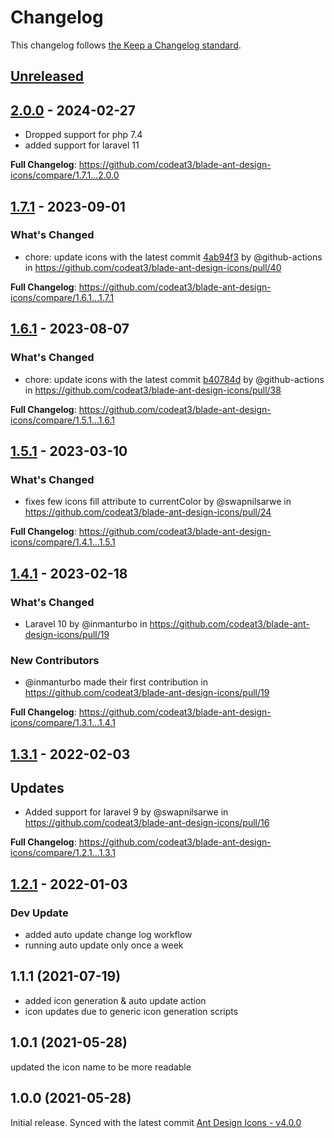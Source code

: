 # Changelog

This changelog follows [the Keep a Changelog standard](https://keepachangelog.com).

## [Unreleased](https://github.com/codeat3/blade-ant-design-icons/compare/2.0.0...HEAD)

## [2.0.0](https://github.com/codeat3/blade-ant-design-icons/compare/1.7.1...2.0.0) - 2024-02-27

- Dropped support for php 7.4
- added support for laravel 11

**Full Changelog**: https://github.com/codeat3/blade-ant-design-icons/compare/1.7.1...2.0.0

## [1.7.1](https://github.com/codeat3/blade-ant-design-icons/compare/1.6.1...1.7.1) - 2023-09-01

### What's Changed

- chore: update icons with the latest commit [4ab94f3](https://github.com/ant-design/ant-design-icons/commit/4ab94f341f63deccd1b7fa296f47ed88b818a3fe) by @github-actions in https://github.com/codeat3/blade-ant-design-icons/pull/40

**Full Changelog**: https://github.com/codeat3/blade-ant-design-icons/compare/1.6.1...1.7.1

## [1.6.1](https://github.com/codeat3/blade-ant-design-icons/compare/1.5.1...1.6.1) - 2023-08-07

### What's Changed

- chore: update icons with the latest commit [b40784d](https://github.com/ant-design/ant-design-icons/commit/b40784d0aeee87eff5af19c5fca13a8443fddd1c) by @github-actions in https://github.com/codeat3/blade-ant-design-icons/pull/38

**Full Changelog**: https://github.com/codeat3/blade-ant-design-icons/compare/1.5.1...1.6.1

## [1.5.1](https://github.com/codeat3/blade-ant-design-icons/compare/1.4.1...1.5.1) - 2023-03-10

### What's Changed

- fixes few icons fill attribute to currentColor by @swapnilsarwe in https://github.com/codeat3/blade-ant-design-icons/pull/24

**Full Changelog**: https://github.com/codeat3/blade-ant-design-icons/compare/1.4.1...1.5.1

## [1.4.1](https://github.com/codeat3/blade-ant-design-icons/compare/1.3.1...1.4.1) - 2023-02-18

### What's Changed

- Laravel 10 by @inmanturbo in https://github.com/codeat3/blade-ant-design-icons/pull/19

### New Contributors

- @inmanturbo made their first contribution in https://github.com/codeat3/blade-ant-design-icons/pull/19

**Full Changelog**: https://github.com/codeat3/blade-ant-design-icons/compare/1.3.1...1.4.1

## [1.3.1](https://github.com/codeat3/blade-ant-design-icons/compare/1.2.1...1.3.1) - 2022-02-03

## Updates

- Added support for laravel 9 by @swapnilsarwe in https://github.com/codeat3/blade-ant-design-icons/pull/16

**Full Changelog**: https://github.com/codeat3/blade-ant-design-icons/compare/1.2.1...1.3.1

## [1.2.1](https://github.com/codeat3/blade-ant-design-icons/compare/1.1.1...1.2.1) - 2022-01-03

### Dev Update

- added auto update change log workflow
- running auto update only once a week

## 1.1.1 (2021-07-19)

- added icon generation & auto update action
- icon updates due to generic icon generation scripts

## 1.0.1 (2021-05-28)

updated the icon name to be more readable

## 1.0.0 (2021-05-28)

Initial release.
Synced with the latest commit [Ant Design Icons - v4.0.0](https://github.com/ant-design/ant-design-icons/releases/tag/%40ant-design%2Ficons-svg%404.0.0)

